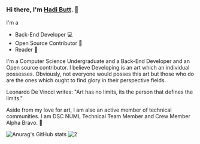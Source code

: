 ### Hi there, I'm [Hadi Butt](https://hadilicious.me).  👋

I'm a 

- Back-End Developer :computer:
- Open Source Contributor :raised_hands:
- Reader :book:

I'm a Computer Science Undergraduate and a Back-End Developer and an Open source contributor. I believe Developing is an art which an individual possesses. Obviously, not everyone would posses this art but those who do are the ones which ought to find glory in their perspective fields.

Leonardo De Vincci writes:
"Art has no limits, its the person that defines the limits." 

Aside from my love for art, I am also an active member of technical communities. I am DSC NUML Technical Team Member and Crew Member Alpha Bravo. :tada:
 
![Anurag's GitHub stats](https://github-readme-stats.vercel.app/api?username=HadiButtt&theme=vue)    ![2](https://user-images.githubusercontent.com/58470182/110176812-ba55b180-7e25-11eb-8f8b-6f4aaa4a9b1f.jpeg)



